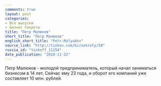 ```yaml
---
comments: true
layout: post
categories:
- Все выпуски
- Бизнес Секреты
title: "Петр Малюков"
short_title: "Петр Малюков"
english_short_title: "Petr-Malyukov"
source_link: "http://tinkov.com/bizsekrety/58"
russia_id: "tinkoff_11254"
date_publication: "2010-11-22"
---
```

Петр Малюков - молодой предприниматель, который начал заниматься бизнесом в 14 лет. Сейчас ему 23 года, и оборот его компаний уже составляет 10 млн. рублей.
